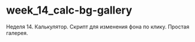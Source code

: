 # week_14_calc-bg-gallery
Неделя 14. Калькулятор. Скрипт для изменения фона по клику. Простая галерея.
